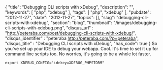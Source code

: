 {
	"title": "Debugging CLI scripts with xDebug",
	"description": "",
	"keywords": [
		"php",
		"xdebug"
	],
	"tags": [
		"php",
		"xdebug"
	],
	"pubdate": "2012-11-27",
	"date": "2012-11-27",
	"topics": [],
	"slug": "debugging-cli-scripts-with-xdebug",
	"section": "blog",
	"thumbnail": "/images/debugging-cli-scripts-with-xdebug.png",
	"disqus_url" : "http://peteraba.com/post/debugging-cli-scripts-with-xdebug/",
	"disqus_identifier" : "peteraba http://peteraba.com/?p=peteraba",
	"disqus_title" : "Debugging CLI scripts with xDebug",
	"has_code": true
}
So you've set up your IDE to debug your webapp. Cool. It's time to set it up for command line scripts too. No worries, it's going to be a whole lot faster.

<pre><code class="bash">export XDEBUG_CONFIG="idekey=XDEBUG_PHPSTORM"</code></pre>